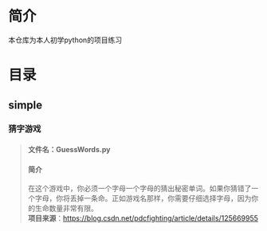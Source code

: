# 简介  
本仓库为本人初学python的项目练习  
# 目录  
## simple  
### 猜字游戏  
>#### 文件名：GuessWords.py  
>#### 简介  
>在这个游戏中，你必须一个字母一个字母的猜出秘密单词。如果你猜错了一个字母，你将丢掉一条命。正如游戏名那样，你需要仔细选择字母，因为你的生命数量非常有限。  
>**项目来源**：https://blog.csdn.net/pdcfighting/article/details/125669955
